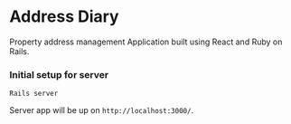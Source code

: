 # Address Diary
Property address management Application built using React and Ruby on Rails.

### Initial setup for server
```
Rails server

```

Server app will be up on `http://localhost:3000/`.


